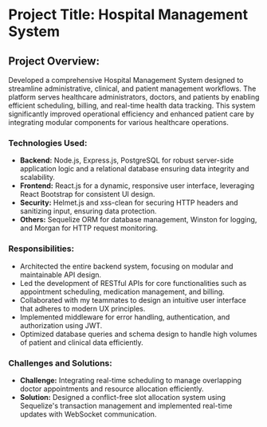# **Project Title:** Hospital Management System  

## **Project Overview:**  
Developed a comprehensive Hospital Management System designed to streamline administrative, clinical, and patient management workflows. The platform serves healthcare administrators, doctors, and patients by enabling efficient scheduling, billing, and real-time health data tracking. This system significantly improved operational efficiency and enhanced patient care by integrating modular components for various healthcare operations.

### **Technologies Used:**  
- **Backend:** Node.js, Express.js, PostgreSQL for robust server-side application logic and a relational database ensuring data integrity and scalability.  
- **Frontend:** React.js for a dynamic, responsive user interface, leveraging React Bootstrap for consistent UI design.  
- **Security:** Helmet.js and xss-clean for securing HTTP headers and sanitizing input, ensuring data protection.  
- **Others:** Sequelize ORM for database management, Winston for logging, and Morgan for HTTP request monitoring.  

### **Responsibilities:**   
- Architected the entire backend system, focusing on modular and maintainable API design.  
- Led the development of RESTful APIs for core functionalities such as appointment scheduling, medication management, and billing.  
- Collaborated with my teammates to design an intuitive user interface that adheres to modern UX principles.  
- Implemented middleware for error handling, authentication, and authorization using JWT.  
- Optimized database queries and schema design to handle high volumes of patient and clinical data efficiently.  

### **Challenges and Solutions:**  
- **Challenge:** Integrating real-time scheduling to manage overlapping doctor appointments and resource allocation efficiently.  
- **Solution:** Designed a conflict-free slot allocation system using Sequelize's transaction management and implemented real-time updates with WebSocket communication.  

<!-- **Outcomes:**  
- Reduced appointment scheduling time by 40% with the introduction of the real-time scheduling system.  
- Achieved 98% system uptime with robust error handling and logging mechanisms.  
- Successfully onboarded over 100 healthcare professionals and streamlined operations for a medium-sized hospital within six months of deployment. -->